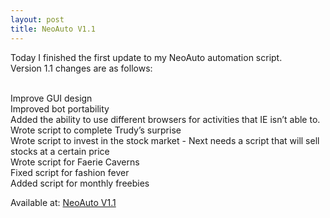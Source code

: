 ```yaml
---
layout: post
title: NeoAuto V1.1
---
```


Today I finished the first update to my NeoAuto automation script. <br>
Version 1.1 changes are as follows:

<br>
Improve GUI design<br>
Improved bot portability<br>
Added the ability to use different browsers for activities that IE isn’t able to. <br>
Wrote script to complete Trudy’s surprise<br>
Wrote script to invest in the stock market - Next needs a script that will sell stocks at a certain price<br>
Wrote script for Faerie Caverns<br>
Fixed script for fashion fever<br>
Added script for monthly freebies<br>

Available at:
[NeoAuto V1.1](https://mega.nz/#!qa43jKDT!o8IyL3nLQadAYCjjB2bhLPr3pV0u45dTbJauXB6TUJg)
